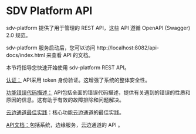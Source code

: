 # SDV Platform API

sdv-platform  提供了用于管理的 REST API，这些 API 遵循 OpenAPI (Swagger) 2.0 规范。

sdv-platform  服务启动后，您可以访问 http://localhost:8082/api-docs/index.html 来查看 API 的文档。

本节将指导您快速开始使用 sdv-platform  REST API。

[认证：](jwt.md) API采用 token 身份验证。这增强了系统的整体安全性。

[功能错误代码描述：](error-code.md) API包括全面的错误代码描述，提供有关遇到的错误的性质和原因的信息。这有助于有效的故障排除和问题解决。

[云边通道最佳实践](best-practice.md)：核心功能云边通道的最佳实践。

[API文档：](https://docs.emqx.com/zh/sdv-platform/latest/api/api-docs.html)包括系统，边缘服务，云边通道的 API 。



